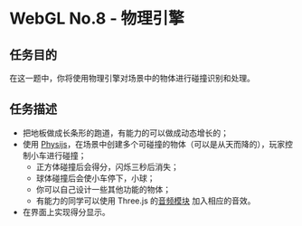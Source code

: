 # WebGL No.8 - 物理引擎

## 任务目的
在这一题中，你将使用物理引擎对场景中的物体进行碰撞识别和处理。

## 任务描述
* 把地板做成长条形的跑道，有能力的可以做成动态增长的；
* 使用 [Physijs](https://chandlerprall.github.io/Physijs/)，在场景中创建多个可碰撞的物体（可以是从天而降的），玩家控制小车进行碰撞；
    * 正方体碰撞后会得分，闪烁三秒后消失；
    * 球体碰撞后会使小车停下，小球；
    * 你可以自己设计一些其他功能的物体；
    * 有能力的同学可以使用 Three.js 的[音频模块](https://threejs.org/docs/?q=au#Reference/Audio/Audio) 加入相应的音效。
* 在界面上实现得分显示。